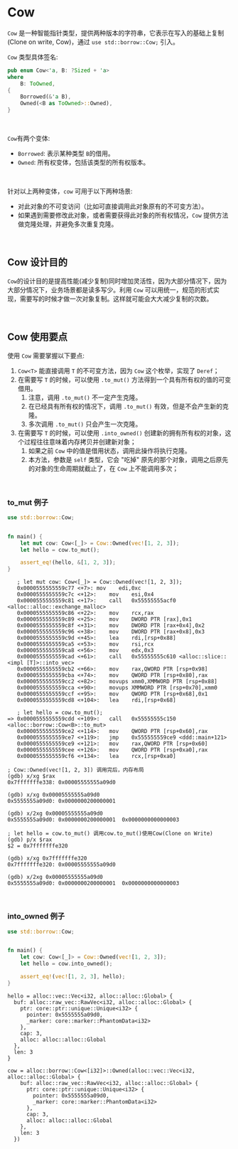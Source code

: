 # Cow

`Cow` 是一种智能指针类型，提供两种版本的字符串，它表示在写入的基础上复制(Clone on write, Cow)，通过 `use std::borrow::Cow;` 引入。

`Cow` 类型具体签名:

```rust
pub enum Cow<'a, B: ?Sized + 'a>
where
    B: ToOwned,
{
    Borrowed(&'a B),
    Owned(<B as ToOwned>::Owned),
}
```

&nbsp;

`Cow`有两个变体:

* `Borrowed`: 表示某种类型 `B`的借用。
* `Owned`: 所有权变体，包括该类型的所有权版本。

&nbsp;

针对以上两种变体，`cow` 可用于以下两种场景:

* 对此对象的不可变访问（比如可直接调用此对象原有的不可变方法）。
* 如果遇到需要修改此对象，或者需要获得此对象的所有权情况，`Cow` 提供方法做克隆处理，并避免多次重复克隆。

&nbsp;

## Cow 设计目的

`Cow`的设计目的是提高性能(减少复制)同时增加灵活性，因为大部分情况下，因为大部分情况下，业务场景都是读多写少。利用 `Cow` 可以用统一，规范的形式实现，需要写的时候才做一次对象复制。这样就可能会大大减少复制的次数。

&nbsp;

## Cow 使用要点

使用 `Cow` 需要掌握以下要点:

1. `Cow<T>` 能直接调用 `T` 的不可变方法，因为 `Cow` 这个枚举，实现了 `Deref`；
2. 在需要写 `T` 的时候，可以使用 `.to_mut()` 方法得到一个具有所有权的值的可变借用。
    1. 注意，调用 `.to_mut()` 不一定产生克隆。
    2. 在已经具有所有权的情况下，调用 `.to_mut()` 有效，但是不会产生新的克隆。
    3. 多次调用 `.to_mut()` 只会产生一次克隆。
3. 在需要写 `T` 的时候，可以使用 `.into_owned()` 创建新的拥有所有权的对象，这个过程往往意味着内存拷贝并创建新对象；
    1. 如果之前 `Cow` 中的值是借用状态，调用此操作将执行克隆。
    2. 本方法，参数是 `self` 类型，它会 "吃掉" 原先的那个对象，调用之后原先的对象的生命周期就截止了，在 `Cow` 上不能调用多次；

&nbsp;

### to_mut 例子

```rust
use std::borrow::Cow;


fn main() {
    let mut cow: Cow<[_]> = Cow::Owned(vec![1, 2, 3]);
    let hello = cow.to_mut();

    assert_eq!(hello, &[1, 2, 3]);
}
```

```x86asm
   ; let mut cow: Cow<[_]> = Cow::Owned(vec![1, 2, 3]);
   0x0000555555559c77 <+7>:	mov    edi,0xc
   0x0000555555559c7c <+12>:	mov    esi,0x4
   0x0000555555559c81 <+17>:	call   0x55555555acf0 <alloc::alloc::exchange_malloc>
   0x0000555555559c86 <+22>:	mov    rcx,rax
   0x0000555555559c89 <+25>:	mov    DWORD PTR [rax],0x1
   0x0000555555559c8f <+31>:	mov    DWORD PTR [rax+0x4],0x2
   0x0000555555559c96 <+38>:	mov    DWORD PTR [rax+0x8],0x3
   0x0000555555559c9d <+45>:	lea    rdi,[rsp+0x88]
   0x0000555555559ca5 <+53>:	mov    rsi,rcx
   0x0000555555559ca8 <+56>:	mov    edx,0x3
   0x0000555555559cad <+61>:	call   0x55555555c610 <alloc::slice::<impl [T]>::into_vec>
   0x0000555555559cb2 <+66>:	mov    rax,QWORD PTR [rsp+0x98]
   0x0000555555559cba <+74>:	mov    QWORD PTR [rsp+0x80],rax
   0x0000555555559cc2 <+82>:	movups xmm0,XMMWORD PTR [rsp+0x88]
   0x0000555555559cca <+90>:	movups XMMWORD PTR [rsp+0x70],xmm0
   0x0000555555559ccf <+95>:	mov    QWORD PTR [rsp+0x68],0x1
   0x0000555555559cd8 <+104>:	lea    rdi,[rsp+0x68]

   ; let hello = cow.to_mut();
=> 0x0000555555559cdd <+109>:	call   0x55555555c150 <alloc::borrow::Cow<B>::to_mut>
   0x0000555555559ce2 <+114>:	mov    QWORD PTR [rsp+0x60],rax
   0x0000555555559ce7 <+119>:	jmp    0x555555559ce9 <ddd::main+121>
   0x0000555555559ce9 <+121>:	mov    rax,QWORD PTR [rsp+0x60]
   0x0000555555559cee <+126>:	mov    QWORD PTR [rsp+0xa0],rax
   0x0000555555559cf6 <+134>:	lea    rcx,[rsp+0xa0]

; Cow::Owned(vec![1, 2, 3]) 调用完后，内存布局
(gdb) x/xg $rax
0x7fffffffe338:	0x00005555555a09d0

(gdb) x/xg 0x00005555555a09d0
0x5555555a09d0:	0x0000000200000001

(gdb) x/2xg 0x00005555555a09d0
0x5555555a09d0:	0x0000000200000001	0x0000000000000003

; let hello = cow.to_mut() 调用cow.to_mut()使用Cow(Clone on Write)
(gdb) p/x $rax
$2 = 0x7fffffffe320

(gdb) x/xg 0x7fffffffe320
0x7fffffffe320:	0x00005555555a09d0

(gdb) x/2xg 0x00005555555a09d0
0x5555555a09d0:	0x0000000200000001	0x0000000000000003
```

&nbsp;

### into_owned 例子

```rust
use std::borrow::Cow;


fn main() {
    let cow: Cow<[_]> = Cow::Owned(vec![1, 2, 3]);
    let hello = cow.into_owned();

    assert_eq!(vec![1, 2, 3], hello);
}
```

```x86asm
hello = alloc::vec::Vec<i32, alloc::alloc::Global> {
  buf: alloc::raw_vec::RawVec<i32, alloc::alloc::Global> {
    ptr: core::ptr::unique::Unique<i32> {
      pointer: 0x5555555a09d0,
      _marker: core::marker::PhantomData<i32>
    },
    cap: 3,
    alloc: alloc::alloc::Global
  },
  len: 3
}

cow = alloc::borrow::Cow<[i32]>::Owned(alloc::vec::Vec<i32, alloc::alloc::Global> {
    buf: alloc::raw_vec::RawVec<i32, alloc::alloc::Global> {
      ptr: core::ptr::unique::Unique<i32> {
        pointer: 0x5555555a09d0,
        _marker: core::marker::PhantomData<i32>
      },
      cap: 3,
      alloc: alloc::alloc::Global
    },
    len: 3
  })
```
